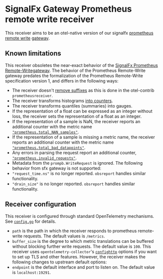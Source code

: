 # SignalFx Gateway Prometheus remote write receiver

This receiver aims to be an otel-native version of our signalfx [prometheus remote write](https://github.com/signalfx/gateway/blob/main/protocol/prometheus/prometheuslistener.go) [gateway](https://github.com/signalfx/gateway/blob/main/README.md).

## Known limitations
This receiver obsoletes the near-exact behavior of the [SignalFx Prometheus Remote-Writegateway](https://github.com/signalfx/gateway/blob/main/protocol/prometheus/prometheuslistener.go). The behavior of the Prometheus Remote-Write gateway predates the formalization of the Prometheus Remote-Write specification version 1, and differs in the following ways:
- The receiver doesn't [remove suffixes](https://github.com/open-telemetry/opentelemetry-collector-contrib/blob/6658646e7705b74f13031c777fcd8dd1cd64c850/receiver/prometheusreceiver/internal/metricfamily.go#L316) as this is done in the otel-contrib `prometheusreceiver`.
- The receiver transforms histograms [into counters](https://github.com/signalfx/gateway/blob/main/protocol/prometheus/prometheuslistener.go#L98).
- The receiver transforms quantiles (summaries) into gauges.
- If the representation of a float can be expressed as an integer without loss, the receiver sets the representation of a float as an integer.
- If the representation of a sample is NaN, the receiver reports an additional counter with the metric name [`"prometheus.total_NAN_samples"`](https://github.com/signalfx/gateway/blob/main/protocol/prometheus/prometheuslistener.go#LL190C24-L190C53).
- If the representation of a sample is missing a metric name, the receiver reports an additional counter with the metric name [`"prometheus.total_bad_datapoints"`](https://github.com/signalfx/gateway/blob/main/protocol/prometheus/prometheuslistener.go#LL191C24-L191C24).
- Any errors in parsing the request report an additional counter,  [`"prometheus.invalid_requests"`](https://github.com/signalfx/gateway/blob/main/protocol/prometheus/prometheuslistener.go#LL189C80-L189C91).
- Metadata from the `prompb.WriteRequest` is ignored.
  The following behavior from sfx gateway is not supported:
- `"request_time.ns"` is no longer reported.  `obsreport` handles similar functionality.
- `"drain_size"` is no longer reported.  `obsreport` handles similar functionality.

## Receiver configuration
This receiver is configured through standard OpenTelemetry mechanisms.  See [`config.go`](./config.go) for details.
* `path` is the path in which the receiver responds to prometheus remote-write requests. The default values is `/metrics`.
* `buffer_size` is the degree to which metric translations can be buffered without blocking further write requests. The default value is `100`.
  This receiver uses `opentelemetry-collector`'s [`confighttp`](https://github.com/open-telemetry/opentelemetry-collector/blob/main/config/confighttp/confighttp.go#L206) options if you want to set up TLS and other features. However, the receiver makes the following changes to upstream default options:
* `endpoint` is the default interface and port to listen on. The default value is `localhost:19291`.